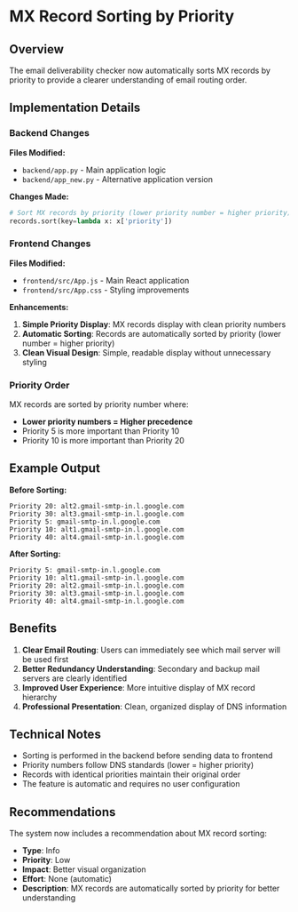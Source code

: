 # MX Record Sorting by Priority

## Overview

The email deliverability checker now automatically sorts MX records by priority to provide a clearer understanding of email routing order.

## Implementation Details

### Backend Changes

**Files Modified:**
- `backend/app.py` - Main application logic
- `backend/app_new.py` - Alternative application version

**Changes Made:**
```python
# Sort MX records by priority (lower priority number = higher priority)
records.sort(key=lambda x: x['priority'])
```

### Frontend Changes

**Files Modified:**
- `frontend/src/App.js` - Main React application
- `frontend/src/App.css` - Styling improvements

**Enhancements:**
1. **Simple Priority Display**: MX records display with clean priority numbers
2. **Automatic Sorting**: Records are automatically sorted by priority (lower number = higher priority)
3. **Clean Visual Design**: Simple, readable display without unnecessary styling

### Priority Order

MX records are sorted by priority number where:
- **Lower priority numbers = Higher precedence**
- Priority 5 is more important than Priority 10
- Priority 10 is more important than Priority 20

## Example Output

**Before Sorting:**
```
Priority 20: alt2.gmail-smtp-in.l.google.com
Priority 30: alt3.gmail-smtp-in.l.google.com
Priority 5: gmail-smtp-in.l.google.com
Priority 10: alt1.gmail-smtp-in.l.google.com
Priority 40: alt4.gmail-smtp-in.l.google.com
```

**After Sorting:**
```
Priority 5: gmail-smtp-in.l.google.com
Priority 10: alt1.gmail-smtp-in.l.google.com
Priority 20: alt2.gmail-smtp-in.l.google.com
Priority 30: alt3.gmail-smtp-in.l.google.com
Priority 40: alt4.gmail-smtp-in.l.google.com
```

## Benefits

1. **Clear Email Routing**: Users can immediately see which mail server will be used first
2. **Better Redundancy Understanding**: Secondary and backup mail servers are clearly identified
3. **Improved User Experience**: More intuitive display of MX record hierarchy
4. **Professional Presentation**: Clean, organized display of DNS information

## Technical Notes

- Sorting is performed in the backend before sending data to frontend
- Priority numbers follow DNS standards (lower = higher priority)
- Records with identical priorities maintain their original order
- The feature is automatic and requires no user configuration

## Recommendations

The system now includes a recommendation about MX record sorting:
- **Type**: Info
- **Priority**: Low  
- **Impact**: Better visual organization
- **Effort**: None (automatic)
- **Description**: MX records are automatically sorted by priority for better understanding
